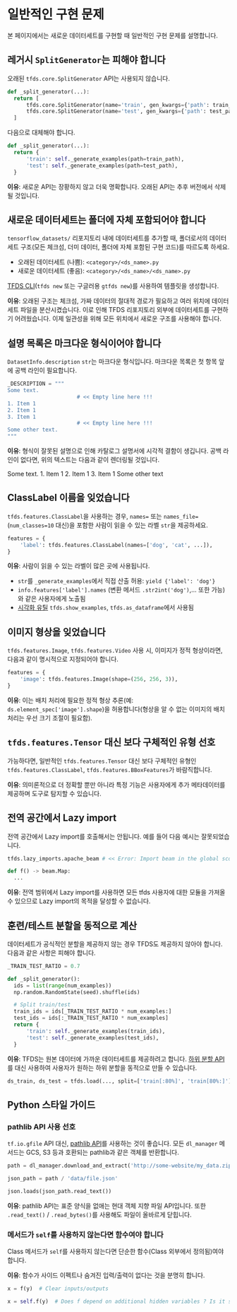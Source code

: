 # 일반적인 구현 문제

본 페이지에서는 새로운 데이터세트를 구현할 때 일반적인 구현 문제를 설명합니다.

## 레거시 `SplitGenerator`는 피해야 합니다

오래된 `tfds.core.SplitGenerator` API는 사용되지 않습니다.

```python
def _split_generator(...):
  return [
      tfds.core.SplitGenerator(name='train', gen_kwargs={'path': train_path}),
      tfds.core.SplitGenerator(name='test', gen_kwargs={'path': test_path}),
  ]
```

다음으로 대체해야 합니다.

```python
def _split_generator(...):
  return {
      'train': self._generate_examples(path=train_path),
      'test': self._generate_examples(path=test_path),
  }
```

**이유**: 새로운 API는 장황하지 않고 더욱 명확합니다. 오래된 API는 추후 버전에서 삭제될 것입니다.

## 새로운 데이터세트는 폴더에 자체 포함되어야 합니다

`tensorflow_datasets/` 리포지토리 내에 데이터세트를 추가할 때, 폴더로서의 데이터세트 구조(모든 체크섬, 더미 데이터, 폴더에 자체 포함된 구현 코드)를 따르도록 하세요.

- 오래된 데이터세트 (나쁨): `<category>/<ds_name>.py`
- 새로운 데이터세트 (좋음): `<category>/<ds_name>/<ds_name>.py`

[TFDS CLI](https://www.tensorflow.org/datasets/cli#tfds_new_implementing_a_new_dataset)(`tfds new` 또는 구글러용 `gtfds new`)를 사용하여 템플릿을 생성합니다.

**이유**: 오래된 구조는 체크섬, 가짜 데이터의 절대적 경로가 필요하고 여러 위치에 데이터세트 파일을 분산시켰습니다. 이로 인해 TFDS 리포지토리 외부에 데이터세트를 구현하기 어려웠습니다. 이제 일관성을 위해 모든 위치에서 새로운 구조를 사용해야 합니다.

## 설명 목록은 마크다운 형식이어야 합니다

`DatasetInfo.description` `str`는 마크다운 형식입니다. 마크다운 목록은 첫 항목 앞에 공백 라인이 필요합니다.

```python
_DESCRIPTION = """
Some text.
                      # << Empty line here !!!
1. Item 1
2. Item 1
3. Item 1
                      # << Empty line here !!!
Some other text.
"""
```

**이유**: 형식이 잘못된 설명으로 인해 카탈로그 설명서에 시각적 결함이 생깁니다. 공백 라인이 없다면, 위의 텍스트는 다음과 같이 렌더링될 것입니다.

Some text. 1. Item 1 2. Item 1 3. Item 1 Some other text

## ClassLabel 이름을 잊었습니다

`tfds.features.ClassLabel`을 사용하는 경우, `names=` 또는 `names_file=`(`num_classes=10` 대신)을 포함한 사람이 읽을 수 있는 라벨 `str`을 제공하세요.

```python
features = {
    'label': tfds.features.ClassLabel(names=['dog', 'cat', ...]),
}
```

**이유**: 사람이 읽을 수 있는 라벨이 많은 곳에 사용됩니다.

- `str`를 `_generate_examples`에서 직접 산출 허용: `yield {'label': 'dog'}`
- `info.features['label'].names` (변환 메서드 `.str2int('dog')`,... 또한 가능)와 같은 사용자에게 노출됨
- [시각화 유틸](https://www.tensorflow.org/datasets/overview#tfdsas_dataframe) `tfds.show_examples`, `tfds.as_dataframe`에서 사용됨

## 이미지 형상을 잊었습니다

`tfds.features.Image`, `tfds.features.Video` 사용 시, 이미지가 정적 형상이라면, 다음과 같이 명시적으로 지정되어야 합니다.

```python
features = {
    'image': tfds.features.Image(shape=(256, 256, 3)),
}
```

**이유**: 이는 배치 처리에 필요한 정적 형상 추론(예: `ds.element_spec['image'].shape`)을 허용합니다(형상을 알 수 없는 이미지의 배치 처리는 우선 크기 조절이 필요함).

## `tfds.features.Tensor` 대신 보다 구체적인 유형 선호

가능하다면, 일반적인 `tfds.features.Tensor` 대신 보다 구체적인 유형인 `tfds.features.ClassLabel`, `tfds.features.BBoxFeatures`가 바람직합니다.

**이유**: 의미론적으로 더 정확할 뿐만 아니라 특정 기능은 사용자에게 추가 메타데이터를 제공하며 도구로 탐지할 수 있습니다.

## 전역 공간에서 Lazy import

전역 공간에서 Lazy import를 호출해서는 안됩니다. 예를 들어 다음 예시는 잘못되었습니다.

```python
tfds.lazy_imports.apache_beam # << Error: Import beam in the global scope

def f() -> beam.Map:
  ...
```

**이유**: 전역 범위에서 Lazy import를 사용하면 모든 tfds 사용자에 대한 모듈을 가져올 수 있으므로 Lazy import의 목적을 달성할 수 없습니다.

## 훈련/테스트 분할을 동적으로 계산

데이터세트가 공식적인 분할을 제공하지 않는 경우 TFDS도 제공하지 않아야 합니다. 다음과 같은 사항은 피해야 합니다.

```python
_TRAIN_TEST_RATIO = 0.7

def _split_generator():
  ids = list(range(num_examples))
  np.random.RandomState(seed).shuffle(ids)

  # Split train/test
  train_ids = ids[_TRAIN_TEST_RATIO * num_examples:]
  test_ids = ids[:_TRAIN_TEST_RATIO * num_examples]
  return {
      'train': self._generate_examples(train_ids),
      'test': self._generate_examples(test_ids),
  }
```

**이유**: TFDS는 원본 데이터에 가까운 데이터세트를 제공하려고 합니다. [하위 분할 API](https://www.tensorflow.org/datasets/splits)를 대신 사용하여 사용자가 원하는 하위 분할을 동적으로 만들 수 있습니다.

```python
ds_train, ds_test = tfds.load(..., split=['train[:80%]', 'train[80%:]'])
```

## Python 스타일 가이드

### pathlib API 사용 선호

`tf.io.gfile` API 대신, [pathlib API](https://docs.python.org/3/library/pathlib.html)를 사용하는 것이 좋습니다. 모든 `dl_manager` 메서드는 GCS, S3 등과 호환되는 pathlib과 같은 객체를 반환합니다.

```python
path = dl_manager.download_and_extract('http://some-website/my_data.zip')

json_path = path / 'data/file.json'

json.loads(json_path.read_text())
```

**이유**: pathlib API는 표준 양식을 없애는 현대 객체 지향 파일 API입니다. 또한 `.read_text()` / `.read_bytes()`를 사용해도 파일이 올바르게 닫힙니다.

### 메서드가 `self`를 사용하지 않는다면 함수여야 합니다

Class 메서드가 `self`를 사용하지 않는다면 단순한 함수(Class 외부에서 정의됨)여야 합니다.

**이유**: 함수가 사이드 이펙트나 숨겨진 입력/출력이 없다는 것을 분명히 합니다.

```python
x = f(y)  # Clear inputs/outputs

x = self.f(y)  # Does f depend on additional hidden variables ? Is it stateful ?
```
